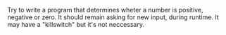 Try to write a program that determines wheter a number is positive, negative or zero. It should remain asking for new input, during runtime. It may have a "killswitch" but it's not neccessary.
